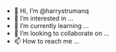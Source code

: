 - 👋 Hi, I’m @harrystrumanq
- 👀 I’m interested in ...
- 🌱 I’m currently learning ...
- 💞️ I’m looking to collaborate on ...
- 📫 How to reach me ...

<!---
harrystrumanq/harrystrumanq is a ✨ special ✨ repository because its `README.md` (this file) appears on your GitHub profile.
You can click the Preview link to take a look at your changes.
--->
